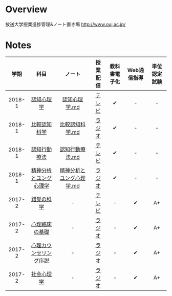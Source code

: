 # Overview
放送大学授業進捗管理&ノート置き場
http://www.ouj.ac.jp/

# Notes
| 学期 | 科目 | ノート | 授業配信 | 教科書電子化 | Web通信指導 | 単位認定試験 |
|:---:|:---:|:---:|:---:|:---:|:---:|:---:|
| 2018-1 | [認知心理学](https://www.ouj.ac.jp/hp/kamoku/H30/kyouyou/C/sinri/1528904.html) | [認知心理学.md](1528904認知心理学/認知心理学.md) | [テレビ](https://vod.ouj.ac.jp/view/ouj/#/navi/vod?ca=124) | ✔︎ | - | - |
| 2018-1 | [比較認知科学](https://www.ouj.ac.jp/hp/kamoku/H30/kyouyou/C/sinri/1529188.html) | [比較認知科学.md](1529188比較認知科学/比較認知科学.md) | [ラジオ](https://vod.ouj.ac.jp/view/ouj/#/navi/vod?ca=128) | ✔︎ | - | - |
| 2018-1 | [認知行動療法](https://www.ouj.ac.jp/hp/kamoku/H30/kyouyou/C/sinri/1528963.html) | [認知行動療法.md](1528963認知行動療法/認知行動療法.md) | [テレビ](https://vod.ouj.ac.jp/view/ouj/#/navi/vod?ca=136) | ✔︎ | - | - |
| 2018-1 | [精神分析とユング心理学](https://www.ouj.ac.jp/hp/kamoku/H30/kyouyou/C/sinri/1529226.html) | [精神分析とユング心理学.md](1529226精神分析とユング心理学/精神分析とユング心理学.md) | [ラジオ](https://vod.ouj.ac.jp/view/ouj/#/navi/vod?ca=135) | ✔︎ | - | - |
| 2017-2 | [錯覚の科学](https://www.ouj.ac.jp/hp/kamoku/H30/kyouyou/C/sinri/1528939.html) | - | [テレビ](https://vod.ouj.ac.jp/view/ouj/#/navi/vod?ca=123) | - | ✔︎ | A+ |
| 2017-2 | [心理臨床の基礎](https://www.ouj.ac.jp/hp/kamoku/H30/kyouyou/C/sinri/1528980.html) | - | [ラジオ](https://vod.ouj.ac.jp/view/ouj/#/navi/vod?ca=133s) | - | ✔︎ | A+ |
| 2017-2 | [心理カウンセリング序説](https://www.ouj.ac.jp/hp/kamoku/H30/kyouyou/C/sinri/1529056.html) | - | [ラジオ](https://vod.ouj.ac.jp/view/ouj/#/navi/vod?ca=134) | - | ✔︎ | A+ |
| 2017-2 | [社会心理学](https://www.ouj.ac.jp/hp/kamoku/H30/kyouyou/C/sinri/1528955.html) | - | [ラジオ](https://vod.ouj.ac.jp/view/ouj/#/navi/vod?ca=130) | - | ✔︎ | A+ |
